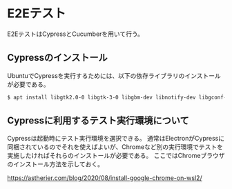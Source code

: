 # E2Eテスト

E2EテストはCypressとCucumberを用いて行う。

## Cypressのインストール

UbuntuでCypressを実行するためには、以下の依存ライブラリのインストールが必要である。

```bash
$ apt install libgtk2.0-0 libgtk-3-0 libgbm-dev libnotify-dev libgconf-2-4 libnss3 libxss1 libasound2 libxtst6 xauth xvfb
```

## Cypressに利用するテスト実行環境について

Cypressは起動時にテスト実行環境を選択できる。
通常はElectronがCypressに同梱されているのでそれを使えばよいが、Chromeなど別の実行環境でテストを実施したければそれらのインストールが必要である。
ここではChromeブラウザのインストール方法を示しておく。

https://astherier.com/blog/2020/08/install-google-chrome-on-wsl2/


